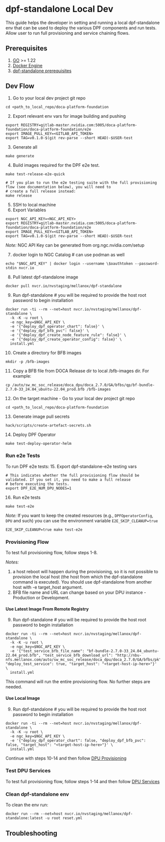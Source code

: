 # dpf-standalone Local Dev

This guide helps the developer in setting and running a local dpf-standalone env that can be used to deploy the various DPF components and run tests. Allow user to run full provisioning and service chaining flows.

## Prerequisites
1. [GO](https://go.dev/doc/install) >= 1.22
2. [Docker Engine](https://docs.docker.com/engine/install/)
3. [dpf-standalone prerequisites](https://gitlab-master.nvidia.com/doca-platform-foundation/dpf-standalone#prerequisites)

## Dev Flow
1. Go to your local dev project git repo
```
cd <path_to_local_repo/doca-platform-foundation
```
2. Export relevant env vars for image building and pushing
```
export REGISTRY=gitlab-master.nvidia.com:5005/doca-platform-foundation/doca-platform-foundation/e2e
export IMAGE_PULL_KEY=<GITLAB_API_TOKEN>
export TAG=v0.1.0-$(git rev-parse --short HEAD)-$USER-test
```
3. Generate all 
```
make generate
```
4. Build images required for the DPF e2e test.
```
make test-release-e2e-quick

# If you plan to run the e2e testing suite with the full provisioning flow (see documentation below), you will need to
# create a full release instead:
make release
```
5. SSH to local machine
6. Export Variables
```
export NGC_API_KEY=<NGC_API_KEY>
export REGISTRY=gitlab-master.nvidia.com:5005/doca-platform-foundation/doca-platform-foundation/e2e
export IMAGE_PULL_KEY=<GITLAB_API_TOKEN>
export TAG=v0.1.0-$(git rev-parse --short HEAD)-$USER-test
```
_Note:_
NGC API Key can be generated from org.ngc.nvidia.com/setup

7. docker login to NGC Catalog # can use podman as well
```
echo "$NGC_API_KEY" | docker login --username \$oauthtoken --password-stdin nvcr.io
```
8. Pull latest dpf-standalone image
```
docker pull nvcr.io/nvstaging/mellanox/dpf-standalone
```
9. Run dpf-standalone # you will be required to provide the host root password to begin installation
```
docker run -ti --rm --net=host nvcr.io/nvstaging/mellanox/dpf-standalone \
  -k -K -u root \
  -e ngc_key=$NGC_API_KEY \
  -e '{"deploy_dpf_operator_chart": false}' \
  -e '{"deploy_dpf_bfb_pvc": false}' \
  -e '{"deploy_dpf_create_node_feature_rule": false}' \
  -e '{"deploy_dpf_create_operator_config": false}' \
  install.yml
```
10. Create a directory for BFB images
```
mkdir -p /bfb-images
```
11. Copy a BFB file from DOCA Release dir to local /bfb-images dir. For example:
```
cp /auto/sw_mc_soc_release/doca_dpu/doca_2.7.0/GA/bfbs/qp/bf-bundle-2.7.0-33_24.04_ubuntu-22.04_prod.bfb /bfb-images
```
12. On the target machine - Go to your local dev project git repo
```
cd <path_to_local_repo/doca-platform-foundation
```
13. Generate image pull secrets
```
hack/scripts/create-artefact-secrets.sh
```
14. Deploy DPF Operator
```
make test-deploy-operator-helm
```

### Run e2e Tests
To run DPF e2e tests:
15. Export dpf-standalone-e2e testing vars
```
# This indicates whether the full provisioning flow should be validated. If you set it, you need to make a full release
# before executing the tests.
export DPF_E2E_NUM_DPU_NODES=1
```
16. Run e2e tests
```
make test-e2e
```
_Note:_
If you want to keep the created resources (e.g., `DPFOperatorConfig`, `DPU` and such) you can use the environment variable `E2E_SKIP_CLEANUP=true`
```
E2E_SKIP_CLEANUP=true make test-e2e
```

### Provisioning Flow
To test full provisioning flow, follow steps 1-8.

_Notes:_

1. a host reboot will happen during the provisioning, so it is not possible to provision the local host
(the host from which the dpf-standalone command is executed). You should use dpf-standalone from another host with
-e target_host argument.
2. BFB file name and URL can change based on your DPU instance - Production or Development.

#### Use Latest Image From Remote Registry
9. Run dpf-standalone # you will be required to provide the host root password to begin installation
```
docker run -ti --rm --net=host nvcr.io/nvstaging/mellanox/dpf-standalone \
  -k -K -u root \
  -e ngc_key=$NGC_API_KEY \
  -e '{"test_service_bfb_file_name": "bf-bundle-2.7.0-33_24.04_ubuntu-22.04_prod.bfb", "test_service_bfb_download_url": "http://nbu-nfs.mellanox.com/auto/sw_mc_soc_release/doca_dpu/doca_2.7.0/GA/bfbs/pk", "deploy_test_service": true, "target_host": "<target-host-ip-here>"}' \
  install.yml
```

This command will run the entire provisioning flow. No further steps are needed.

#### Use Local Image
9. Run dpf-standalone # you will be required to provide the host root password to begin installation
```
docker run -ti --rm --net=host nvcr.io/nvstaging/mellanox/dpf-standalone \
  -k -K -u root \
  -e ngc_key=$NGC_API_KEY \
  -e '{"deploy_dpf_operator_chart": false, "deploy_dpf_bfb_pvc": false, "target_host": "<target-host-ip-here>"}' \
  install.yml
```
 Continue with steps 10-14 and then follow [DPU Provisioning](https://gitlab-master.nvidia.com/doca-platform-foundation/dpf-standalone#dpu-provisioning)

### Test DPU Services
To test full provisioning flow, follow steps 1-14 and then follow [DPU Services](https://gitlab-master.nvidia.com/doca-platform-foundation/dpf-standalone#deploy-test-service-on-dpu)

### Clean dpf-standalone env
To clean the env run:
```
docker run --rm --net=host nvcr.io/nvstaging/mellanox/dpf-standalone:latest -u root reset.yml
```
## Troubleshooting
